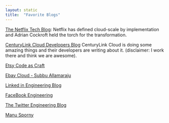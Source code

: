 ```yaml
---
layout: static
title:  "Favorite Blogs"
---
```



[The Netflix Tech Blog](http://techblog.netflix.com): Netflix has defined cloud-scale by implementation and Adrian Cockroft held the torch for the transformation. 

[CenturyLink Cloud Developers Blog](https://www.ctl.io/developers/blog) CenturyLink Cloud is doing some amazing things and their developers are writing about it. (disclaimer: I work there and think we are awesome).

[Etsy Code as Craft](https://codeascraft.com)

[Ebay Cloud - Subbu Allamaraju](https://www.subbu.org)

[Linked in Engineering Blog](https://engineering.linkedin.com/blog)

[FaceBook Engineering](https://www.facebook.com/Engineering)

[The Twitter Engineering Blog](https://blog.twitter.com/engineering)


[Manu Sporny](http://manu.sporny.org)

